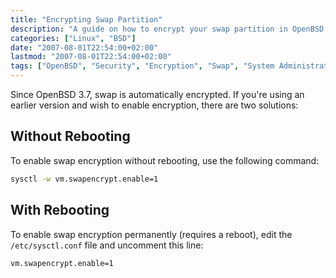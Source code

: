 ```yaml
---
title: "Encrypting Swap Partition"
description: "A guide on how to encrypt your swap partition in OpenBSD systems both with and without rebooting."
categories: ["Linux", "BSD"]
date: "2007-08-01T22:54:00+02:00"
lastmod: "2007-08-01T22:54:00+02:00"
tags: ["OpenBSD", "Security", "Encryption", "Swap", "System Administration"]
---
```


Since OpenBSD 3.7, swap is automatically encrypted. If you're using an earlier version and wish to enable encryption, there are two solutions:

## Without Rebooting

To enable swap encryption without rebooting, use the following command:

```bash
sysctl -w vm.swapencrypt.enable=1
```

## With Rebooting

To enable swap encryption permanently (requires a reboot), edit the `/etc/sysctl.conf` file and uncomment this line:

```bash
vm.swapencrypt.enable=1
```
